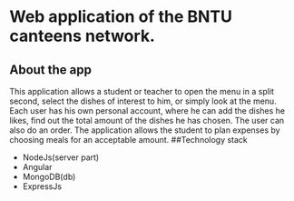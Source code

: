 # Web application of the BNTU canteens network.
## About the app
This application allows a student or teacher to open the menu in a split second, select the dishes of interest to him, or simply look at the menu. Each user has his own personal account, where he can add the dishes he likes, find out the total amount of the dishes he has chosen. The user can also do an order. The application allows the student to plan expenses by choosing meals for an acceptable amount.
##Technology stack
* NodeJs(server part)
* Angular
* MongoDB(db)
* ExpressJs
